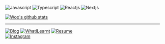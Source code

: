
![Javascript](https://img.shields.io/badge/Javascript-yellow)
![Typescript](https://img.shields.io/badge/Typescript-blue)
![Reactjs](https://img.shields.io/badge/Reactjs-9cf)
![Nextjs](https://img.shields.io/badge/Nextjs-ea2845)  

[![Woo's github stats](https://github-readme-stats.vercel.app/api?username=dev-woohyeok&include_all_commits=false)](https://github.com/dev-woohyeok)

---
[![Blog](https://img.shields.io/badge/Blog-Woo's%20Log-lightgrey)](https://velog.io/@dev-woohyeok/posts)
[![WhatILearnt](https://img.shields.io/badge/TIL-Woo's%20Today%20I%20Learn-lightgrey)](https://aboard-particle-0d4.notion.site/16fee001a71580a087ebfa287082017d?pvs=4)
[![Resume](https://img.shields.io/badge/Resume-KimWooHyeok's%20resume-lightgrey)]()  
[![Instagram](https://img.shields.io/badge/Instagram-%40WooHyeok-E4405F?style=flat-square&logo=instagram&logoColor=white)]()
<!-- Proudly created with GPRM ( https://gprm.itsvg.in ) -->





